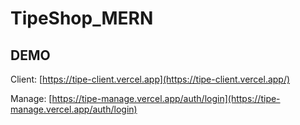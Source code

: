 # TipeShop_MERN
## DEMO

Client: [https://tipe-client.vercel.app](https://tipe-client.vercel.app/)

Manage: [https://tipe-manage.vercel.app/auth/login](https://tipe-manage.vercel.app/auth/login)